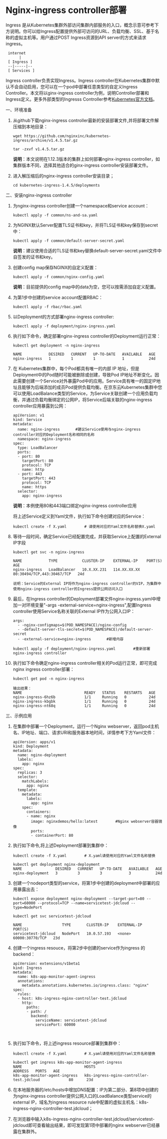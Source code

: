# Nginx-ingress controller部署
Ingress 是从Kubernetes集群外部访问集群内部服务的入口，概念示意可参考下方说明。你可以给Ingress配置提供外部可访问的URL、负载均衡、SSL、基于名称的虚拟主机等。用户通过POST Ingress资源到API server的方式来请求ingress。 

  ```
   internet
        |
   [ Ingress ]
   --|-----|--
   [ Services ]
  ```
Ingress controller负责实现Ingress。Ingress controller在Kubernetes集群中默认不会自动启用，您可以在一个pod中部署任意类型的自定义Ingress Controller。本文将以ginx-ingress controller为例，说明Controller部署和Ingress定义。更多外部类型的Ingresss Controller参考[Kubernetes官方文档](https://kubernetes.io/docs/concepts/services-networking/ingress-controllers/)。

一、环境准备
1. 从github下载nginx-ingress controller最新的安装部署文件,并将部署文件解压缩到本地目录：

    ```
    wget https://github.com/nginxinc/kubernetes-ingress/archive/v1.4.5.tar.gz

    tar -zxvf v1.4.5.tar.gz
    ```

    **说明**：本文说明在1.12.3版本的集群上如何部署nginx-ingress controller，如集群版本不同，选择其他适合的ginx-ingress controller安装部署文件。
2. 进入解压缩后的nginx-ingress controller安装目录；

    `
    cd kubernetes-ingress-1.4.5/deployments
    `

二、安装nginx-ingress controller

1. 为nginx-ingress controller创建一个namespace和service account：

    `
    kubectl apply -f common/ns-and-sa.yaml
    `

2. 为NGINX默认Server配置TLS证书和key，并将TLS证书和key保存到secret中：

    `
    kubectl apply -f common/default-server-secret.yaml
    `

    **说明**：建议使用合适的TLS证书和key替换default-server-secret.yaml文件中自签发的证书和key。

3. 创建config map保存NGINX的自定义配置：

    `
    kubectl apply -f common/nginx-config.yaml
    `

    **说明**：目前提供的config map中的data为空，您可以按需添加自定义配置。
  
4. 为第1步中创建的service account配置RBAC：

    `
    kubectl apply -f rbac/rbac.yaml
    `

5. 以Deployment的方式部署nginx-ingress controller:

    `
    kubectl apply -f deployment/nginx-ingress.yaml
    `

6. 执行如下命令，确定部署nginx-ingress controller的Deployment运行正常：

    ```
    kubectl get deployment -n nginx-ingress

    NAME            DESIRED   CURRENT   UP-TO-DATE   AVAILABLE   AGE
    nginx-ingress   1         1         1            1           24d
    ```
7. 在 Kubernetes集群中，每个Pod都具有唯一的内部 IP 地址，但是Deployment中的Pod随时可能被删除或创建，导致Pod IP地址不断变化。因此需要创建一个Service对外暴露Pod中的应用。Service具有唯一的固定IP地址且能够为后端添加的成员Pod提供负载均衡。在京东云Kubernetes集群中您可以使用LoadBalance类型的Service，为Service关联创建一个应用负载均衡，并通过负载均衡绑定的公网IP，将Service后端关联的nginx-ingress controller应用暴露到公网：

    ```
    apiVersion: v1
    kind: Service
    metadata:
      name: nginx-ingress       #建议Service使用与nginx-ingress controller对应的Deployment名称相同的名称
      namespace: nginx-ingress
    spec:
      type: LoadBalancer
      ports:
      - port: 80
        targetPort: 80
        protocol: TCP
        name: http
      - port: 443
        targetPort: 443
        protocol: TCP
        name: https
      selector:
        app: nginx-ingress
    ```
    **说明**：本例使用80和443端口绑定nginx-ingress controller应用

    将上述Service定义到Yaml文件，执行如下命令创建对应的Service：

    ```
    kubectl create -f X.yaml        # 请使用对应的Yaml文件名称替换X.yaml
    ```
8. 等待一段时间，确定Service已经配置完成，并获取Service上配置的External IP字段

    ```
    kubectl get svc -n nginx-ingress

    NAME            TYPE           CLUSTER-IP    EXTERNAL-IP    PORT(S)                      AGE
    nginx-ingress   LoadBalancer   10.X.XX.231   114.XX.XX.XX   80:30494/TCP,443:30467/TCP   24d

    说明：Service的External IP将作为nginx-ingress controller的VIP，为集群中使用nginx-ingress controller的Ingress提供公网访问入口
    ```
9. 最后，在Ingress controller的Deployment部署文件nginx-ingress.yaml中增加一对环境变量"-args -external-service=nginx-ingress",配置Ingress controller使用Service名称关联的External IP作为公网入口IP：

    ```
    args:
      - -nginx-configmaps=$(POD_NAMESPACE)/nginx-config
      - -default-server-tls-secret=$(POD_NAMESPACE)/default-server-secret
      - -external-service=nginx-ingress       #新增内容

    kubectl apply -f deployment/nginx-ingress.yaml        #重新部署nginx-ingress controller
    ```
10. 执行如下命令确定nginx-ingress controller相关的Pod运行正常，即可完成nginx ingress controller部署：

    ```
    kubectl get pod -n nginx-ingress

    输出结果：
    NAME                            READY   STATUS    RESTARTS   AGE
    nginx-ingress-6hz6b             1/1     Running   0          24d
    nginx-ingress-kbgbk             1/1     Running   0          24d
    nginx-ingress-nt68q             1/1     Running   0          24d
    ```

三、示例应用
1. 在集群中部署一个Deployment，运行一个Nginx webserver，返回pod主机名、IP地址、端口、请求URI和服务器本地时间，详情参考下方Yaml文件：

    ```
    apiVersion: apps/v1
    kind: Deployment
    metadata:
      name: nginx-deployment
      labels:
        app: nginx
    spec:
      replicas: 3
      selector:
        matchLabels:
          app: nginx
      template:
        metadata:
          labels:
            app: nginx
        spec:
          containers:
          - name: nginx
            image: nginxdemos/hello:latest        #Nginx webserver容器镜像
            ports:
            - containerPort: 80
    ```
2. 执行如下命令,将上述Deployment部署到集群中：
    ```
    kubectl create -f X.yaml        # X.yaml请使用对应的Yaml文件名称替换

    kubectl get deployment nginx-deployment
    NAME               DESIRED   CURRENT   UP-TO-DATE   AVAILABLE   AGE
    nginx-deployment   3         3         3            3           24d
    ```
3. 创建一个nodeport类型的service，将第1步中创建的deployment中部署的应用暴露出去：

    ```
    kubectl expose deployment nginx-deployment --target-port=80 --port=60000 --protocol=TCP --name=servicetest-jdcloud --type=NodePort
    
    kubectl get svc servicetest-jdcloud

    NAME                  TYPE       CLUSTER-IP    EXTERNAL-IP   PORT(S)
    servicetest-jdcloud   NodePort   10.0.57.193   <none>        60000:30770/TCP   23d
    ```
4. 创建一个ingress resouce，将第2步中创建的service作为ingress 的backend：

    ```
    apiVersion: extensions/v1beta1
    kind: Ingress
    metadata:
      name: k8s-app-monitor-agent-ingress
      annotations:
        metadata.annotations.kubernetes.io/ingress.class: "nginx"
    spec:
      rules:
      - host: k8s-ingress-nginx-controller-test.jdcloud
        http:
          paths:
          - path: /
            backend:
              serviceName: servicetest-jdcloud
              servicePort: 60000

     
5. 执行如下命令，将上述ingress resource部署到集群中：

    ```
    kubectl create -f X.yaml        # X.yaml请使用对应的Yaml文件名称替换

    kubectl get ingress k8s-app-monitor-agent-ingress
    NAME                            HOSTS                                       ADDRESS   PORTS   AGE
    k8s-app-monitor-agent-ingress   k8s-ingress-nginx-controller-test.jdcloud             80      23d
    ```
6. 在本地服务器的/etc/hosts中增加DNS配置：IP为第二部分、第8项中创建的为nginx-ingress controller提供公网入口的LoadBalance类型service的external IP，域名为ingress resource rule中配置的虚拟主机名：k8s-ingress-nginx-controller-test.jdcloud；
7. 在浏览器中输入k8s-ingress-nginx-controller-test.jdcloud/servicetest-jdcloud即可查看输出结果，即可发现第1项中部署的nginx webserver已经暴露在集群外。


    


